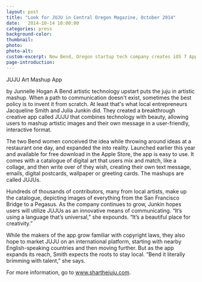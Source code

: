 ```yaml
---
layout: post
title: "Look for JUJU in Central Oregon Magazine, October 2014"
date:   2014-10-14 10:00:00
categories: press
background-color: 
thumbnail: 
photo: 
photo-alt: 
custom-excerpt: New Bend, Oregon startup tech company creates iOS 7 App where a picture is worth a thousand words
page-introduction: 
---
```

JUJU
Art Mashup App

by Junnelle Hogan
A Bend artistic technology upstart puts the juju in artistic mashup. When a path to communication doesn't exist, sometimes the best policy is to invent it from scratch. At least that's what local entrepreneurs Jacqueline Smith and Julia Junkin did. They created a breakthrough creative app called JUJU that combines technology with beauty, allowing users to mashup artistic images and their own message in a user-friendly, interactive format. 

The two Bend women conceived the idea while throwing around ideas at a restaurant one day, and expanded the into reality. Launched earlier this year and available for free download in the Apple Store, the app is easy to use. It comes with a catalogue of digital art that users mix and match, like a collage, and then write over of they wish, creating their own text message, emails, digital postcards, wallpaper or greeting cards. The mashups are called JUJUs.

Hundreds of thousands of contributors, many from local artists, make up the catalogue, depicting images of everything from the San Francisco Bridge to a Pegasus. As the company continues to grow, Junkin hopes users will utilize JUJUs as an innovative means of communicating. “It’s using a language that’s universal,” she expounds. “It’s a beautiful place for creativity.” 

While the makers of the app grow familiar with copyright laws, they also hope to market JUJU on an international platform, starting with nearby English-speaking countries and then moving further. But as the app expands its reach, Smith expects the roots to stay local. “Bend it literally brimming with talent,” she says. 

For more information, go to www.sharthejuju.com. 
